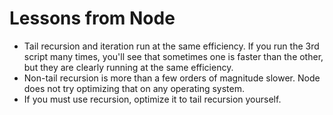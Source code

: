 # Lessons from Node
* Tail recursion and iteration run at the same efficiency. If you run the
3rd script many times, you'll see that sometimes one is faster than the other,
but they are clearly running at the same efficiency.
* Non-tail recursion is more than a few orders of magnitude slower. Node does
not try optimizing that on any operating system.
* If you must use recursion, optimize it to tail recursion yourself.
